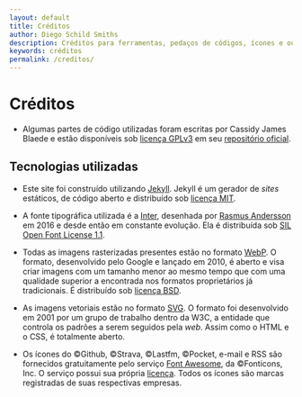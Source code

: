 ```yaml
---
layout: default
title: Créditos
author: Diego Schild Smiths
description: Créditos para ferramentas, pedaços de códigos, ícones e outras coisas utilizados no meu site.
keywords: créditos
permalink: /creditos/
---
```


# Créditos

- Algumas partes de código utilizadas foram escritas por Cassidy James Blaede e estão disponíveis sob [licença GPLv3](https://choosealicense.com/licenses/gpl-3.0/) em seu [repositório oficial](https://github.com/cassidyjames/cassidyjames.github.io).

## Tecnologias utilizadas

- Este site foi construído utilizando [Jekyll](https://jekyllrb.com/). Jekyll é um gerador de *sites* estáticos, de código aberto e distribuído sob [licença MIT](https://choosealicense.com/licenses/mit/).

- A fonte tipográfica utilizada é a [Inter](https://rsms.me/inter/), desenhada por [Rasmus Andersson](https://rsms.me/) em 2016 e desde então em constante evolução. Ela é distribuída sob [SIL Open Font License 1.1](https://choosealicense.com/licenses/ofl-1.1/).

- Todas as imagens rasterizadas presentes estão no formato [WebP](https://developers.google.com/speed/webp). O formato, desenvolvido pelo Google e lançado em 2010, é aberto e visa criar imagens com um tamanho menor ao mesmo tempo que com uma qualidade superior a encontrada nos formatos proprietários já tradicionais. É distribuído sob [licença BSD](https://choosealicense.com/licenses/bsd-3-clause/).

- As imagens vetoriais estão no formato [SVG](https://www.w3.org/Graphics/SVG/). O formato foi desenvolvido em 2001 por um grupo de trabalho dentro da W3C, a entidade que controla os padrões a serem seguidos pela _web_. Assim como o HTML e o CSS, é totalmente aberto.

- Os ícones do ©Github, ©Strava, ©Lastfm, ©Pocket, e-mail e RSS são fornecidos gratuitamente pelo serviço [Font Awesome](https://fontawesome.com/), da ©Fonticons, Inc. O serviço possui sua própria [licença](https://fontawesome.com/license). Todos os ícones são marcas registradas de suas respectivas empresas.


